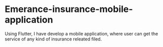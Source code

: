 # Emerance-insurance-mobile-application
Using Flutter, I have develop a mobile application, where user can get the service of any kind of insurance releated filed.
